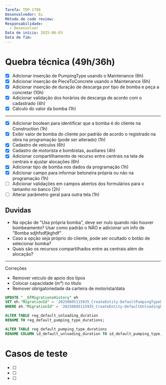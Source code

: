 ```yaml
---
Tarefa: TDP-1798
Desenvolvedor: Eu
Método de code review: 
Responsabilidade:
  - Desenvolver
Data de início: 2025-06-03
Data de fim:
---
```

# Quebra técnica (49h/36h)

- [x] Adicionar inserção de PumpingType usando o Maintenance (6h)
- [x] Adicionar inserção de PieceToConcrete usando o Maintenance (6h)
- [x] Adicionar inserção de duração de descarga por tipo de bomba e peça a concretar (10h)
- [x] Adicionar validação dos horários de descarga de acordo com o cadastrado (4h)
- [x] Cálculo do valor da bomba (1h)
----
- [x] Adicionar boolean para identificar que a bomba é do cliente na Construction (1h)
- [x] Exibir valor de bomba do cliente por padrão de acordo o registrado na obra na programação (pode ser alterado) (1h)
- [x] Cadastro de veículos (6h)
- [x] Cadastro de motorista e bombistas, auxiliares (4h)
- [x] Adicionar compartilhamento de recurso entre centrais na tela de centrais e ajustar alocações (6h)
- [x] Adicionar tipo de bomba nos dados da programação (1h)
- [x] Adicionar campo para informar betoneira própria ou não na programação (1h)
- [ ] Adicionar validações em campos abertos dos formulários para o tamanho no banco (2h)
- [ ] Alterar parâmetro geral para outra tela (1h)
## Duvidas

- Na opção de "Usa própria bomba", deve ser nulo quando não houver bombeamento? Usar como padrão o NÃO e adicionar um info de "Bomba sdjhfsdfjkghdf"
- Caso a opção seja próprio do cliente, pode ser ocultado o botão de selecionar bomba?
- Quais são os recursos compartilhados entre as centrais além de alocação?
---
Correções
- Remover veiculo de apoio dos tipos
- Colocar capacidade (m³) no titulo
- Remover obrigatoriedade da carteira de motorista/data

```sql
UPDATE "__EFMigrationsHistory" eh 
SET eh."MigrationId" = '20250605115935_CreateEntity-DefaultPumpingTypeDuration'
WHERE eh."MigrationId" = '20250605115935_CreateEntity-DefaultUnloadingDuration';

ALTER TABLE reg_default_unloading_duration
RENAME TO reg_default_pumping_type_durations;

ALTER TABLE reg_default_pumping_type_durations
RENAME COLUMN id_default_unloading_duration TO id_default_pumping_type_duration;
```
# Casos de teste

- [ ] 
- [ ] 
- [ ] 



